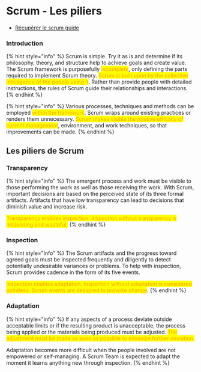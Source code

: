 # Scrum - Les piliers

* [Récupérer le scrum guide](https://scrumguides.org/index.html)

### Introduction <a href="#scrum-definition" id="scrum-definition"></a>

{% hint style="info" %}
Scrum is simple. Try it as is and determine if its philosophy, theory, and structure help to achieve goals and create value. The Scrum framework is purposefully <mark style="color:orange;">incomplete</mark>, only defining the parts required to implement Scrum theory. <mark style="color:orange;">Scrum is built upon by the collective intelligence of the people using it</mark>. Rather than provide people with detailed instructions, the rules of Scrum guide their relationships and interactions.
{% endhint %}

{% hint style="info" %}
Various processes, techniques and methods can be employed <mark style="color:orange;">within the framework</mark>. Scrum wraps around existing practices or renders them unnecessary. <mark style="color:orange;">Scrum makes visible the relative efficacy of current management</mark>, environment, and work techniques, so that improvements can be made.
{% endhint %}

## Les piliers de Scrum

### Transparency <a href="#transparency" id="transparency"></a>

{% hint style="info" %}
The emergent process and work must be visible to those performing the work as well as those receiving the work. With Scrum, important decisions are based on the perceived state of its three formal artifacts. Artifacts that have low transparency can lead to decisions that diminish value and increase risk.

<mark style="color:orange;">Transparency enables inspection. Inspection without transparency is misleading and wasteful.</mark>
{% endhint %}

### Inspection <a href="#inspection" id="inspection"></a>

{% hint style="info" %}
The Scrum artifacts and the progress toward agreed goals must be inspected frequently and diligently to detect potentially undesirable variances or problems. To help with inspection, Scrum provides cadence in the form of its five events.

<mark style="color:orange;">Inspection enables adaptation. Inspection without adaptation is considered pointless. Scrum events are designed to provoke change</mark>.
{% endhint %}

### Adaptation <a href="#adaptation" id="adaptation"></a>

{% hint style="info" %}
If any aspects of a process deviate outside acceptable limits or if the resulting product is unacceptable, the process being applied or the materials being produced must be adjusted. <mark style="color:orange;">The adjustment must be made as soon as possible to minimize further deviation.</mark>

Adaptation becomes more difficult when the people involved are not empowered or self-managing. A Scrum Team is expected to adapt the moment it learns anything new through inspection.
{% endhint %}

